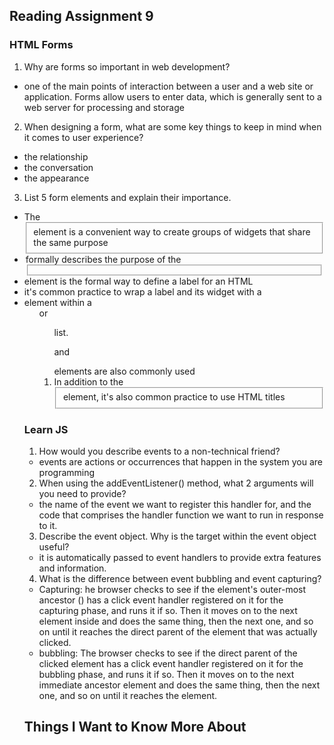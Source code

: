 ## Reading Assignment 9

### HTML Forms

1. Why are forms so important in web development?

- one of the main points of interaction between a user and a web site or application. Forms allow users to enter data, which is generally sent to a web server for processing and storage

2. When designing a form, what are some key things to keep in mind when it comes to user experience?

- the relationship
- the conversation  
- the appearance

3. List 5 form elements and explain their importance.

- The <fieldset> element is a convenient way to create groups of widgets that share the same purpose
- <legend> formally describes the purpose of the <fieldset>
-  <label> element is the formal way to define a label for an HTML
- it's common practice to wrap a label and its widget with a <li> element within a <ul> or <ol> list. <p> and <div> elements are also commonly used
- In addition to the <fieldset> element, it's also common practice to use HTML titles


### Learn JS

1. How would you describe events to a non-technical friend?

- events are actions or occurrences that happen in the system you are programming

2. When using the addEventListener() method, what 2 arguments will you need to provide?

- the name of the event we want to register this handler for, and the code that comprises the handler function we want to run in response to it.

3. Describe the event object. Why is the target within the event object useful?

- it is automatically passed to event handlers to provide extra features and information.

4. What is the difference between event bubbling and event capturing?

- Capturing: he browser checks to see if the element's outer-most ancestor (<html>) has a click event handler registered on it for the capturing phase, and runs it if so. Then it moves on to the next element inside <html> and does the same thing, then the next one, and so on until it reaches the direct parent of the element that was actually clicked.
- bubbling: The browser checks to see if the direct parent of the clicked element has a click event handler registered on it for the bubbling phase, and runs it if so. Then it moves on to the next immediate ancestor element and does the same thing, then the next one, and so on until it reaches the <html> element.

## Things I Want to Know More About